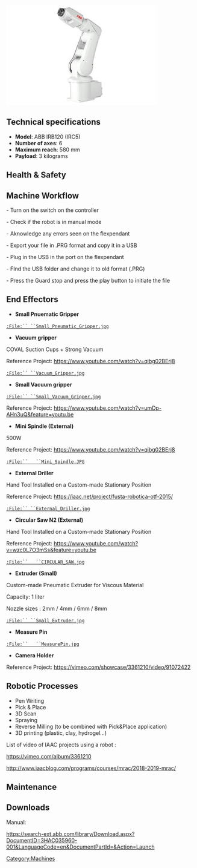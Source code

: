 ![](/assets/images/ABB_IRB_120.jpg "ABB_IRB_120.jpg")

## Technical specifications

  - **Model**: ABB IRB120 (IRC5)
  - **Number of axes**: 6
  - **Maximum reach**: 580 mm
  - **Payload**: 3 kilograms

## Health & Safety

## Machine Workflow

\- Turn on the switch on the controller

\- Check if the robot is in manual mode

\- Aknowledge any errors seen on the flexpendant

\- Export your file in .PRG format and copy it in a USB

\- Plug in the USB in the port on the flexpendant

\- FInd the USB folder and change it to old format (.PRG)

\- Press the Guard stop and press the play button to initiate the file

## End Effectors

  - **Small Pnuematic Gripper**

[`:File:``
 ``Small_Pneumatic_Gripper.jpg`](:File:_Small_Pneumatic_Gripper.jpg "wikilink")

  - **Vacuum gripper**

COVAL Suction Cups + Strong Vacuum

Reference Project: <https://www.youtube.com/watch?v=qibg02BErj8>

[`:File:``
 ``Vacuum_Gripper.jpg`](:File:_Vacuum_Gripper.jpg "wikilink")

  - **Small Vacuum gripper**

[`:File:``
 ``Small_Vacuum_Gripper.jpg`](:File:_Small_Vacuum_Gripper.jpg "wikilink")

Reference Project:
<https://www.youtube.com/watch?v=umDp-AHn3uQ&feature=youtu.be>

  - **Mini Spindle (External)**

500W

Reference Project: <https://www.youtube.com/watch?v=qibg02BErj8>

[`:File:``   ``Mini_Spindle.JPG`](:File:_Mini_Spindle.JPG "wikilink")

  - **External Driller**

Hand Tool Installed on a Custom-made Stationary Position

Reference Project: <https://iaac.net/project/fusta-robotica-otf-2015/>

[`:File:``
 ``External_Driller.jpg`](:File:_External_Driller.jpg "wikilink")

  - **Circular Saw N2 (External)**

Hand Tool Installed on a Custom-made Stationary Position

Reference Project:
<https://www.youtube.com/watch?v=wzc0L7O3mSs&feature=youtu.be>

[`:File:``   ``CIRCULAR_SAW.jpg`](:File:_CIRCULAR_SAW.jpg "wikilink")

  - **Extruder (Small)**

Custom-made Pneumatic Extruder for Viscous Material

Capacity: 1 liter

Nozzle sizes : 2mm / 4mm / 6mm / 8mm

[`:File:``
 ``Small_Extruder.jpg`](:File:_Small_Extruder.jpg "wikilink")

  - **Measure Pin**

[`:File:``   ``MeasurePin.jpg`](:File:_MeasurePin.jpg "wikilink")

  - **Camera Holder**

Reference Project: <https://vimeo.com/showcase/3361210/video/91072422>

## Robotic Processes

  - Pen Writing
  - Pick & Place
  - 3D Scan
  - Spraying
  - Reverse Milling (to be combined with Pick\&Place application)
  - 3D printing (plastic, clay, hydrogel...)

List of video of IAAC projects using a robot :

<https://vimeo.com/album/3361210>

<http://www.iaacblog.com/programs/courses/mrac/2018-2019-mrac/>

## Maintenance

## Downloads

Manual:

<https://search-ext.abb.com/library/Download.aspx?DocumentID=3HAC035960-001&LanguageCode=en&DocumentPartId=&Action=Launch>

[Category:Machines](Category:Machines "wikilink")